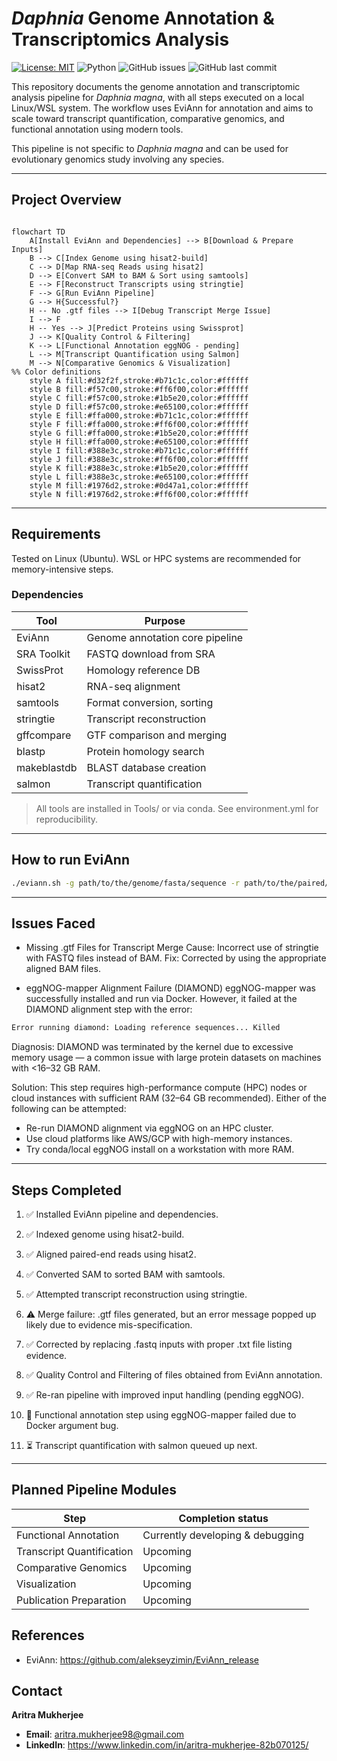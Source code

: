 # *Daphnia* Genome Annotation & Transcriptomics Analysis

[![License: MIT](https://img.shields.io/badge/License-MIT-yellow.svg)](LICENSE)
![Python](https://img.shields.io/badge/python-3.9%2B-blue)
![GitHub issues](https://img.shields.io/github/issues/Aridoge13/Evo-Genomics)
![GitHub last commit](https://img.shields.io/github/last-commit/Aridoge13/Evo-Genomics)

This repository documents the genome annotation and transcriptomic analysis pipeline for *Daphnia magna*, with all steps executed on a local Linux/WSL system. The workflow uses EviAnn for annotation and aims to scale toward transcript quantification, comparative genomics, and functional annotation using modern tools. 

This pipeline is not specific to *Daphnia magna* and can be used for evolutionary genomics study involving any species.

---

## Project Overview

```mermaid

flowchart TD
    A[Install EviAnn and Dependencies] --> B[Download & Prepare Inputs]
    B --> C[Index Genome using hisat2-build]
    C --> D[Map RNA-seq Reads using hisat2]
    D --> E[Convert SAM to BAM & Sort using samtools]
    E --> F[Reconstruct Transcripts using stringtie]
    F --> G[Run EviAnn Pipeline]
    G --> H{Successful?}
    H -- No .gtf files --> I[Debug Transcript Merge Issue]
    I --> F
    H -- Yes --> J[Predict Proteins using Swissprot]
    J --> K[Quality Control & Filtering]
    K --> L[Functional Annotation eggNOG - pending]
    L --> M[Transcript Quantification using Salmon] 
    M --> N[Comparative Genomics & Visualization]
%% Color definitions
    style A fill:#d32f2f,stroke:#b71c1c,color:#ffffff
    style B fill:#f57c00,stroke:#ff6f00,color:#ffffff
    style C fill:#f57c00,stroke:#1b5e20,color:#ffffff
    style D fill:#f57c00,stroke:#e65100,color:#ffffff
    style E fill:#ffa000,stroke:#b71c1c,color:#ffffff
    style F fill:#ffa000,stroke:#ff6f00,color:#ffffff
    style G fill:#ffa000,stroke:#1b5e20,color:#ffffff
    style H fill:#ffa000,stroke:#e65100,color:#ffffff
    style I fill:#388e3c,stroke:#b71c1c,color:#ffffff
    style J fill:#388e3c,stroke:#ff6f00,color:#ffffff
    style K fill:#388e3c,stroke:#1b5e20,color:#ffffff
    style L fill:#388e3c,stroke:#e65100,color:#ffffff
    style M fill:#1976d2,stroke:#0d47a1,color:#ffffff
    style N fill:#1976d2,stroke:#ff6f00,color:#ffffff
```

---

## Requirements
Tested on Linux (Ubuntu). WSL or HPC systems are recommended for memory-intensive steps.

### Dependencies
|Tool|	Purpose|
|----|---------|
|EviAnn|	Genome annotation core pipeline|
|SRA Toolkit|	FASTQ download from SRA|
|SwissProt|	Homology reference DB|
|hisat2|	RNA-seq alignment|
|samtools|	Format conversion, sorting|
|stringtie|	Transcript reconstruction|
|gffcompare|	GTF comparison and merging|
|blastp|	Protein homology search|
|makeblastdb|	BLAST database creation|
|salmon|	Transcript quantification|

> All tools are installed in Tools/ or via conda. See environment.yml for reproducibility.

---
## How to run EviAnn
```bash
./eviann.sh -g path/to/the/genome/fasta/sequence -r path/to/the/paired/reads/text/file -p path/to/the/proteome

```
---

## Issues Faced
- Missing .gtf Files for Transcript Merge
Cause: Incorrect use of stringtie with FASTQ files instead of BAM.
Fix: Corrected by using the appropriate aligned BAM files.

- eggNOG-mapper Alignment Failure (DIAMOND)
eggNOG-mapper was successfully installed and run via Docker. However, it failed at the DIAMOND alignment step with the error:

```bash
Error running diamond: Loading reference sequences... Killed
```

Diagnosis: DIAMOND was terminated by the kernel due to excessive memory usage — a common issue with large protein datasets on machines with <16–32 GB RAM.

Solution: This step requires high-performance compute (HPC) nodes or cloud instances with sufficient RAM (32–64 GB recommended). Either of the following can be attempted:

- Re-run DIAMOND alignment via eggNOG on an HPC cluster.
- Use cloud platforms like AWS/GCP with high-memory instances.
- Try conda/local eggNOG install on a workstation with more RAM. 

---

## Steps Completed
1. ✅ Installed EviAnn pipeline and dependencies.

2. ✅ Indexed genome using hisat2-build.

3. ✅ Aligned paired-end reads using hisat2.

4. ✅ Converted SAM to sorted BAM with samtools.

5. ✅ Attempted transcript reconstruction using stringtie.

6. ⚠️ Merge failure: .gtf files generated, but an error message popped up likely due to evidence mis-specification.

7. ✅ Corrected by replacing .fastq inputs with proper .txt file listing evidence.

8. ✅ Quality Control and Filtering of files obtained from EviAnn annotation.

9. ✅ Re-ran pipeline with improved input handling (pending eggNOG).

10. 🚧 Functional annotation step using eggNOG-mapper failed due to Docker argument bug.

11. ⏳ Transcript quantification with salmon queued up next.

---

## Planned Pipeline Modules

|Step | Completion status|
|-----|------------------|
|Functional Annotation| Currently developing & debugging|
|Transcript Quantification| Upcoming|
|Comparative Genomics| Upcoming|
|Visualization| Upcoming|
|Publication Preparation | Upcoming|

## References
- EviAnn: https://github.com/alekseyzimin/EviAnn_release

## Contact
**Aritra Mukherjee**
- **Email**: aritra.mukherjee98@gmail.com
- **LinkedIn**: https://www.linkedin.com/in/aritra-mukherjee-82b070125/